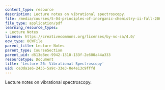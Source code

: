 ```yaml
---
content_type: resource
description: Lecture notes on vibrational spectroscopy.
file: /media/courses/5-04-principles-of-inorganic-chemistry-ii-fall-2008/ce3da1e624355a9c33e30e4e13c9fffd_lecture_26.pdf
file_type: application/pdf
learning_resource_types:
- Lecture Notes
license: https://creativecommons.org/licenses/by-nc-sa/4.0/
ocw_type: OCWFile
parent_title: Lecture Notes
parent_type: CourseSection
parent_uid: d613e8ec-9942-1310-133f-2e600a44a333
resourcetype: Document
title: 'Lecture 26: Vibrational Spectroscopy'
uid: ce3da1e6-2435-5a9c-33e3-0e4e13c9fffd
---
```

Lecture notes on vibrational spectroscopy.